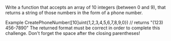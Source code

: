 Write a function that accepts an array of 10 integers (between 0 and 9), that returns a string of those numbers in the form of a phone number.

Example
CreatePhoneNumber([10]uint{1,2,3,4,5,6,7,8,9,0})  // returns "(123) 456-7890"
The returned format must be correct in order to complete this challenge.
Don't forget the space after the closing parentheses!